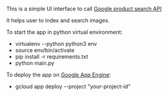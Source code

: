 This is a simple UI interface to call [Google product search API](https://cloud.google.com/vision/product-search/docs/)

It helps user to index and search images.

To start the app in python virtual environment:
+ virtualenv --python python3 env
+ source env/bin/activate
+ pip install -r requirements.txt
+ python main.py
  
To deploy the app on [Google App Engine](https://cloud.google.com/appengine/docs/standard/python/getting-started/deploying-the-application):
+ gcloud app deploy --project "your-project-id"
